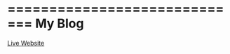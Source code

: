=============================
My Blog
=============================

[Live Website](http://sahilchoudhary977.github.io)

